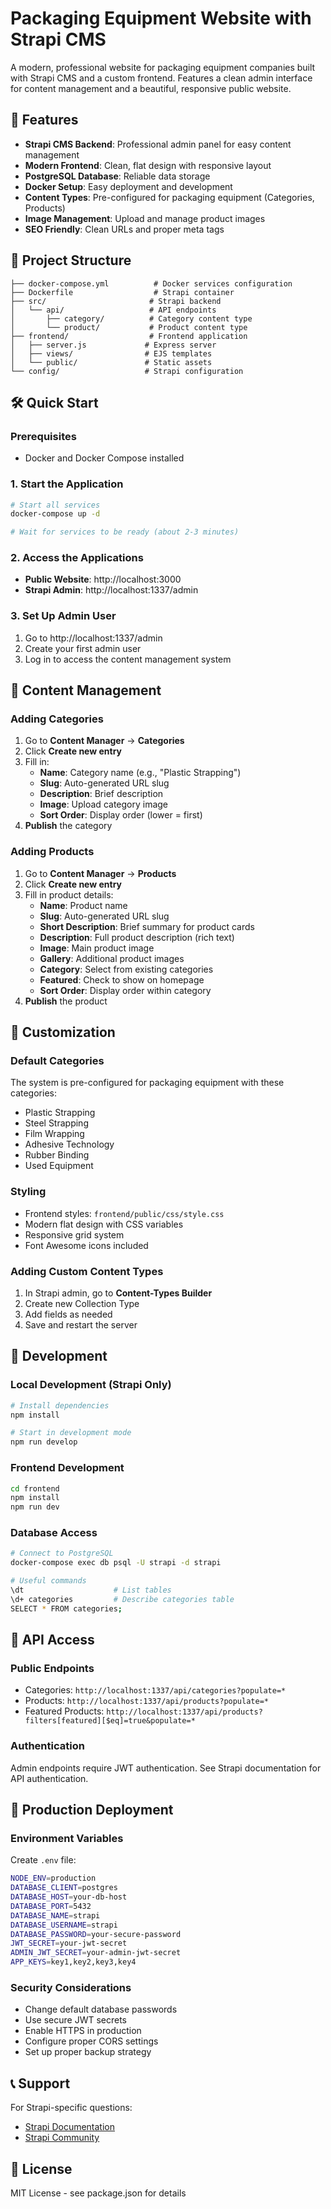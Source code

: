 # Packaging Equipment Website with Strapi CMS

A modern, professional website for packaging equipment companies built with Strapi CMS and a custom frontend. Features a clean admin interface for content management and a beautiful, responsive public website.

## 🚀 Features

- **Strapi CMS Backend**: Professional admin panel for easy content management
- **Modern Frontend**: Clean, flat design with responsive layout
- **PostgreSQL Database**: Reliable data storage
- **Docker Setup**: Easy deployment and development
- **Content Types**: Pre-configured for packaging equipment (Categories, Products)
- **Image Management**: Upload and manage product images
- **SEO Friendly**: Clean URLs and proper meta tags

## 📁 Project Structure

```
├── docker-compose.yml          # Docker services configuration
├── Dockerfile                  # Strapi container
├── src/                       # Strapi backend
│   └── api/                   # API endpoints
│       ├── category/          # Category content type
│       └── product/           # Product content type
├── frontend/                  # Frontend application
│   ├── server.js             # Express server
│   ├── views/                # EJS templates
│   └── public/               # Static assets
└── config/                   # Strapi configuration
```

## 🛠️ Quick Start

### Prerequisites
- Docker and Docker Compose installed

### 1. Start the Application

```bash
# Start all services
docker-compose up -d

# Wait for services to be ready (about 2-3 minutes)
```

### 2. Access the Applications

- **Public Website**: http://localhost:3000
- **Strapi Admin**: http://localhost:1337/admin

### 3. Set Up Admin User

1. Go to http://localhost:1337/admin
2. Create your first admin user
3. Log in to access the content management system

## 📝 Content Management

### Adding Categories

1. Go to **Content Manager** → **Categories**
2. Click **Create new entry**
3. Fill in:
   - **Name**: Category name (e.g., "Plastic Strapping")
   - **Slug**: Auto-generated URL slug
   - **Description**: Brief description
   - **Image**: Upload category image
   - **Sort Order**: Display order (lower = first)
4. **Publish** the category

### Adding Products

1. Go to **Content Manager** → **Products**
2. Click **Create new entry**
3. Fill in product details:
   - **Name**: Product name
   - **Slug**: Auto-generated URL slug
   - **Short Description**: Brief summary for product cards
   - **Description**: Full product description (rich text)
   - **Image**: Main product image
   - **Gallery**: Additional product images
   - **Category**: Select from existing categories
   - **Featured**: Check to show on homepage
   - **Sort Order**: Display order within category
4. **Publish** the product

## 🎨 Customization

### Default Categories

The system is pre-configured for packaging equipment with these categories:
- Plastic Strapping
- Steel Strapping
- Film Wrapping
- Adhesive Technology
- Rubber Binding
- Used Equipment

### Styling

- Frontend styles: `frontend/public/css/style.css`
- Modern flat design with CSS variables
- Responsive grid system
- Font Awesome icons included

### Adding Custom Content Types

1. In Strapi admin, go to **Content-Types Builder**
2. Create new Collection Type
3. Add fields as needed
4. Save and restart the server

## 🔧 Development

### Local Development (Strapi Only)

```bash
# Install dependencies
npm install

# Start in development mode
npm run develop
```

### Frontend Development

```bash
cd frontend
npm install
npm run dev
```

### Database Access

```bash
# Connect to PostgreSQL
docker-compose exec db psql -U strapi -d strapi

# Useful commands
\dt                    # List tables
\d+ categories         # Describe categories table
SELECT * FROM categories;
```

## 🔐 API Access

### Public Endpoints

- Categories: `http://localhost:1337/api/categories?populate=*`
- Products: `http://localhost:1337/api/products?populate=*`
- Featured Products: `http://localhost:1337/api/products?filters[featured][$eq]=true&populate=*`

### Authentication

Admin endpoints require JWT authentication. See Strapi documentation for API authentication.

## 🚢 Production Deployment

### Environment Variables

Create `.env` file:

```bash
NODE_ENV=production
DATABASE_CLIENT=postgres
DATABASE_HOST=your-db-host
DATABASE_PORT=5432
DATABASE_NAME=strapi
DATABASE_USERNAME=strapi
DATABASE_PASSWORD=your-secure-password
JWT_SECRET=your-jwt-secret
ADMIN_JWT_SECRET=your-admin-jwt-secret
APP_KEYS=key1,key2,key3,key4
```

### Security Considerations

- Change default database passwords
- Use secure JWT secrets
- Enable HTTPS in production
- Configure proper CORS settings
- Set up proper backup strategy

## 📞 Support

For Strapi-specific questions:
- [Strapi Documentation](https://docs.strapi.io)
- [Strapi Community](https://discord.strapi.io)

## 📄 License

MIT License - see package.json for details